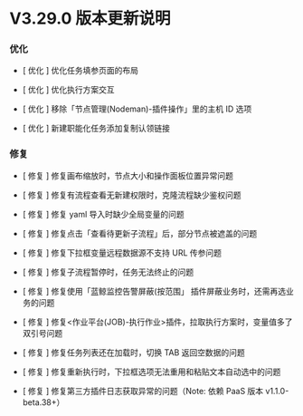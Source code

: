 # V3.29.0 版本更新说明

### 优化

- [ 优化 ] 优化任务填参页面的布局

- [ 优化 ] 优化执行方案交互

- [ 优化 ] 移除「节点管理(Nodeman)-插件操作」里的主机 ID 选项

- [ 优化 ] 新建职能化任务添加复制认领链接

### 修复

- [ 修复 ] 修复画布缩放时，节点大小和操作面板位置异常问题

- [ 修复 ] 修复有流程查看无新建权限时，克隆流程缺少鉴权问题

- [ 修复 ] 修复 yaml 导入时缺少全局变量的问题

- [ 修复 ] 修复点击「查看待更新子流程」后，部分节点被遮盖的问题

- [ 修复 ] 修复下拉框变量远程数据源不支持 URL 传参问题

- [ 修复 ] 修复子流程暂停时，任务无法终止的问题

- [ 修复 ] 修复使用「蓝鲸监控告警屏蔽(按范围」 插件屏蔽业务时，还需再选业务的问题

- [ 修复 ] 修复<作业平台(JOB)-执行作业>插件，拉取执行方案时，变量值多了双引号问题

- [ 修复 ] 修复任务列表还在加载时，切换 TAB 返回空数据的问题

- [ 修复 ] 修复重新执行时，下拉框选项无法重用和粘贴文本自动选中的问题

- [ 修复 ] 修复第三方插件日志获取异常的问题（Note: 依赖 PaaS 版本 v1.1.0-beta.38+）
